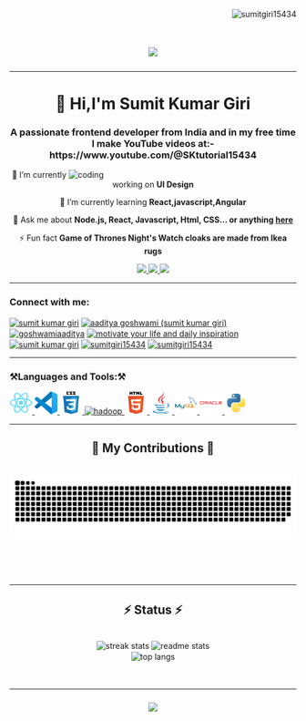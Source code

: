 <p align="right"> <img src="https://komarev.com/ghpvc/?username=sumitgiri15434&label=Profile%20views&color=0e75b6&style=flat" alt="sumitgiri15434" /> </p>
<h1 align="center">
    <img src="https://readme-typing-svg.herokuapp.com/?
        font=Righteous&size=35&center=true&vCenter=true&width=500&height=70&duration=4000&lines=Hi+There!+👋;+I'm+Sumit+Kumar+Giri!;" />
</h1>
 <hr/>
<h1 align="center">👋 Hi,I'm Sumit Kumar Giri</h1>
<h3 align="center">A passionate frontend developer from India and in my free time I make YouTube videos at:- https://www.youtube.com/@SKtutorial15434</h3>

<img align="right" alt="coding" width="400" src="https://user-images.githubusercontent.com/55389276/140866485-8fb1c876-9a8f-4d6a-98dc-08c4981eaf70.gif">

<div align="center">
 
 🔭 I’m currently working on **UI Design**
 
 🌱 I’m currently learning **React,javascript,Angular**

 💬 Ask me about **Node.js, React, Javascript, Html, CSS... or anything [here]([https://github.com/salesp07/salesp07/issues])**

 ⚡ Fun fact **Game of Thrones Night's Watch cloaks are made from Ikea rugs**
 
 </div>
 
<div align="center"> 
  <a href="mailto:pedro.sales.sumitgiri15434@gmail.com">
    <img src="https://img.shields.io/badge/Gmail-333333?style=for-the-badge&logo=gmail&logoColor=red" />
  </a>
  <a href="https://www.linkedin.com/in/sumit-kumar-giri-524718214/" target="_blank">
    <img src="https://img.shields.io/badge/LinkedIn-0077B5?style=for-the-badge&logo=linkedin&logoColor=white" target="_blank" />
  </a>
  <a href="https://sumitkumargiri.github.io/portfolio_web/" target="_blank">
     <img src="https://img.shields.io/badge/Portfolio-FF5722?style=for-the-badge&logo=todoist&logoColor=white" target="_blank" /> <!-- sqlite, safari, google-chrome are other good icon options -->
  </a>
</div>

 <hr/>

<h3 align="left">Connect with me:</h3>
<p align="left">
<a href="https://linkedin.com/in/sumit kumar giri" target="blank"><img align="center" src="https://raw.githubusercontent.com/rahuldkjain/github-profile-readme-generator/master/src/images/icons/Social/linked-in-alt.svg" alt="sumit kumar giri" height="30" width="40" /></a>
<a href="https://fb.com/aaditya goshwami (sumit kumar giri)" target="blank"><img align="center" src="https://raw.githubusercontent.com/rahuldkjain/github-profile-readme-generator/master/src/images/icons/Social/facebook.svg" alt="aaditya goshwami (sumit kumar giri)" height="30" width="40" /></a>
<a href="https://instagram.com/goshwamiaaditya" target="blank"><img align="center" src="https://raw.githubusercontent.com/rahuldkjain/github-profile-readme-generator/master/src/images/icons/Social/instagram.svg" alt="goshwamiaaditya" height="30" width="40" /></a>
<a href="https://www.youtube.com/@SKtutorial15434" target="blank"><img align="center" src="https://raw.githubusercontent.com/rahuldkjain/github-profile-readme-generator/master/src/images/icons/Social/youtube.svg" alt="motivate your life and daily inspiration" height="30" width="40" /></a>
<a href="https://www.codechef.com/users/sumit kumar giri" target="blank"><img align="center" src="https://cdn.jsdelivr.net/npm/simple-icons@3.1.0/icons/codechef.svg" alt="sumit kumar giri" height="30" width="40" /></a>
<a href="https://www.hackerrank.com/sumitgiri15434" target="blank"><img align="center" src="https://raw.githubusercontent.com/rahuldkjain/github-profile-readme-generator/master/src/images/icons/Social/hackerrank.svg" alt="sumitgiri15434" height="30" width="40" /></a>
<a href="https://auth.geeksforgeeks.org/user/sumitgiri15434" target="blank"><img align="center" src="https://raw.githubusercontent.com/rahuldkjain/github-profile-readme-generator/master/src/images/icons/Social/geeks-for-geeks.svg" alt="sumitgiri15434" height="30" width="40" /></a>
</p>
<hr/>
<h3 align="left">⚒️Languages and Tools:⚒️</h3>
<p align="left"> <a href="https://www.react.com/" target="_blank" rel="noreferrer"><img src="https://raw.githubusercontent.com/devicons/devicon/master/icons/react/react-original.svg" alt="react" width="40" height="40"/> </a> <a href="https://www.w3schools.com/vscode/" target="_blank" rel="noreferrer"> <img src="https://raw.githubusercontent.com/devicons/devicon/master/icons/vscode/vscode-original.svg" alt="vscode" width="40" height="40"/> </a> <a href="https://www.w3schools.com/css/" target="_blank" rel="noreferrer"> <img src="https://raw.githubusercontent.com/devicons/devicon/master/icons/css3/css3-original-wordmark.svg" alt="css3" width="40" height="40"/> </a> <a href="https://hadoop.apache.org/" target="_blank" rel="noreferrer"> <img src="https://www.vectorlogo.zone/logos/apache_hadoop/apache_hadoop-icon.svg" alt="hadoop" width="40" height="40"/> </a> <a href="https://www.w3.org/html/" target="_blank" rel="noreferrer"> <img src="https://raw.githubusercontent.com/devicons/devicon/master/icons/html5/html5-original-wordmark.svg" alt="html5" width="40" height="40"/> </a> <a href="https://www.java.com" target="_blank" rel="noreferrer"> <img src="https://raw.githubusercontent.com/devicons/devicon/master/icons/java/java-original.svg" alt="java" width="40" height="40"/> </a> <a href="https://www.mysql.com/" target="_blank" rel="noreferrer"> <img src="https://raw.githubusercontent.com/devicons/devicon/master/icons/mysql/mysql-original-wordmark.svg" alt="mysql" width="40" height="40"/> </a> <a href="https://www.oracle.com/" target="_blank" rel="noreferrer"> <img src="https://raw.githubusercontent.com/devicons/devicon/master/icons/oracle/oracle-original.svg" alt="oracle" width="40" height="40"/> </a> <a href="https://www.python.org" target="_blank" rel="noreferrer"> <img src="https://raw.githubusercontent.com/devicons/devicon/master/icons/python/python-original.svg" alt="python" width="40" height="40"/> </a> </p>

<hr/>
<div align="center">
  <h2>🐍 My Contributions 🐍</h2>
  <br>
  <img alt="snake eating my contributions" src="https://raw.githubusercontent.com/salesp07/salesp07/output/github-contribution-grid-snake.svg" />
  
  <br/><br/><br/>
</div>

<hr/>

<h2 align="center">⚡ Status ⚡</h2>
<br>
<div align=center>
  <img width=390 src="https://streak-stats.demolab.com/?user=SumitKumargiri&count_private=true&theme=react&border_radius=10" alt="streak stats"/>
  <img width=390 src="https://github-readme-stats-salesp07.vercel.app/api?username=SumitKumargiri&count_private=true&show_icons=true&theme=react&rank_icon=github&border_radius=10" alt="readme stats" />
  <br/>
  <img width=325 align="center" src="https://github-readme-stats-salesp07.vercel.app/api/top-langs/?username=SumitKumargiri&hide=HTML&langs_count=8&layout=compact&theme=react&border_radius=10&size_weight=0.5&count_weight=0.5&exclude_repo=github-readme-status" alt="top langs" />
</div>
<br/><br/>
<hr/>

<h3 align="center">
    <img src="https://readme-typing-svg.herokuapp.com/?font=Righteous&size=25&center=true&vCenter=true&width=500&height=70&duration=4000&lines=Thanks+for+visiting!+✌️;+Shoot+me+a+message+on+Linkedin!;I'm+always+down+to+collab+:)">
</h3>

<br/>
